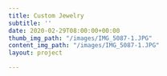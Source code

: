 ```yaml
---
title: Custom Jewelry
subtitle: ''
date: 2020-02-29T08:00:00+00:00
thumb_img_path: "/images/IMG_5087-1.JPG"
content_img_path: "/images/IMG_5087-1.JPG"
layout: project

---
```

